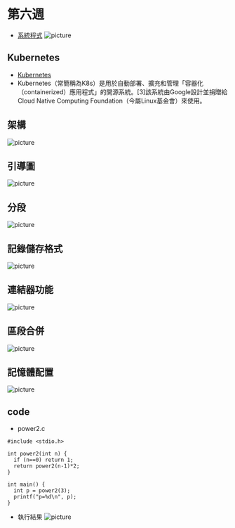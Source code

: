 # 第六週
* [系統程式](https://www.slideshare.net/ccckmit/1-73472884)
![picture](https://github.com/www-abcdefg/sp109b/blob/main/pic/%E7%AC%AC%E5%85%AD%E9%80%B1%E5%9C%96%E7%89%87%E4%B8%80.png)
## Kubernetes
* [Kubernetes](https://zh.wikipedia.org/wiki/Kubernetes)
* Kubernetes（常簡稱為K8s）是用於自動部署、擴充和管理「容器化（containerized）應用程式」的開源系統。[3]該系統由Google設計並捐贈給Cloud Native Computing Foundation（今屬Linux基金會）來使用。
## 架構
![picture](https://github.com/www-abcdefg/sp109b/blob/main/pic/%E7%AC%AC%E5%85%AD%E9%80%B1/%E7%AC%AC%E5%85%AD%E9%80%B1%E5%9C%96%E7%89%87%E4%BA%8C.png)
## 引導圖
![picture](https://github.com/www-abcdefg/sp109b/blob/main/pic/%E7%AC%AC%E5%85%AD%E9%80%B1/%E7%AC%AC%E5%85%AD%E9%80%B1%E5%9C%96%E7%89%87%E4%B8%89%20%E5%BC%95%E5%B0%8E%E5%9C%96.png)
## 分段
![picture](https://github.com/www-abcdefg/sp109b/blob/main/pic/%E7%AC%AC%E5%85%AD%E9%80%B1/6%E5%91%A8%E5%9C%96%E7%89%87%E5%9B%9B%20%E5%88%86%E6%AE%B5.png)
## 記錄儲存格式
![picture](https://github.com/www-abcdefg/sp109b/blob/main/pic/%E7%AC%AC%E5%85%AD%E9%80%B1/%E7%AC%AC%E5%85%AD%E9%80%B1%E7%AC%AC%E5%9C%96%E4%BA%94%20%E6%A0%BC%E5%BC%8F.png)
## 連結器功能
![picture](https://github.com/www-abcdefg/sp109b/blob/main/pic/%E7%AC%AC%E5%85%AD%E9%80%B1/6%E5%91%A8%E5%9C%96%E7%89%87%E5%85%AD%20%E9%80%A3%E7%B5%90%E5%99%A8%E5%8A%9F%E8%83%BD.png)
## 區段合併
![picture](https://github.com/www-abcdefg/sp109b/blob/main/pic/%E7%AC%AC%E5%85%AD%E9%80%B1/%E7%AC%AC%E5%85%AD%E9%80%B1%E5%9C%96%E4%B8%83%20%E5%8D%80%E6%AE%B5.png)
## 記憶體配置
![picture](https://github.com/www-abcdefg/sp109b/blob/main/pic/%E7%AC%AC%E5%85%AD%E9%80%B1/%E7%AC%AC%E5%85%AD%E9%80%B1%E5%9C%96%E5%85%AB.png)
## code
* power2.c
```
#include <stdio.h>

int power2(int n) {
  if (n==0) return 1;
  return power2(n-1)*2;
}

int main() {
  int p = power2(3);
  printf("p=%d\n", p);
}
```
* 執行結果
![picture](https://github.com/www-abcdefg/sp109b/blob/main/pic/%E7%AC%AC%E5%85%AD%E9%80%B1/%E7%AC%AC%E5%85%AD%E9%80%B1code%E5%9C%961.png)